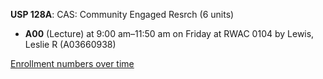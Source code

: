 **USP 128A**: CAS: Community Engaged Resrch (6 units)

- **A00** (Lecture) at 9:00 am–11:50 am on Friday at RWAC 0104 by Lewis, Leslie R (A03660938)

[Enrollment numbers over time](./USP128A.tsv)
